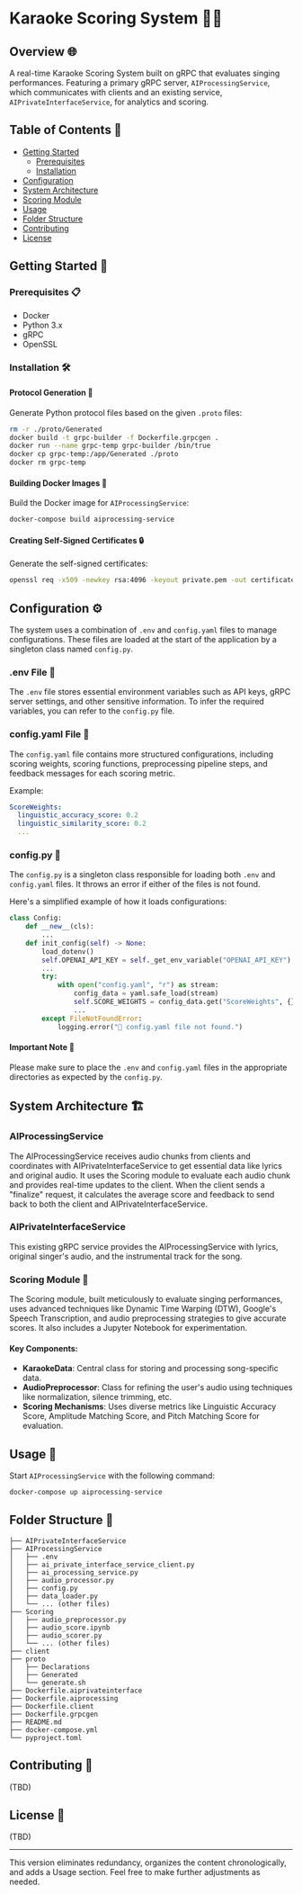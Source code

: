 # Karaoke Scoring System 🎤🎶

## Overview 🌐

A real-time Karaoke Scoring System built on gRPC that evaluates singing performances. Featuring a primary gRPC server, `AIProcessingService`, which communicates with clients and an existing service, `AIPrivateInterfaceService`, for analytics and scoring.

## Table of Contents 📑

- [Getting Started](#getting-started-🚀)
  - [Prerequisites](#prerequisites-📋)
  - [Installation](#installation-🛠️)
- [Configuration](#configuration-⚙️)
- [System Architecture](#system-architecture-🏗️)
- [Scoring Module](#scoring-module-🎯)
- [Usage](#usage-🔨)
- [Folder Structure](#folder-structure-📂)
- [Contributing](#contributing-🤝)
- [License](#license-📄)

## Getting Started 🚀

### Prerequisites 📋

- Docker
- Python 3.x
- gRPC
- OpenSSL

### Installation 🛠️

#### Protocol Generation 💽

Generate Python protocol files based on the given `.proto` files:

```bash
rm -r ./proto/Generated
docker build -t grpc-builder -f Dockerfile.grpcgen .
docker run --name grpc-temp grpc-builder /bin/true
docker cp grpc-temp:/app/Generated ./proto
docker rm grpc-temp
```

#### Building Docker Images 🐳

Build the Docker image for `AIProcessingService`:

```bash
docker-compose build aiprocessing-service
```

#### Creating Self-Signed Certificates 🔒

Generate the self-signed certificates:

```bash
openssl req -x509 -newkey rsa:4096 -keyout private.pem -out certificate.pem -days 365 -nodes -subj '/CN=ec2-16-171-36-141.eu-north-1.compute.amazonaws.com'
```

## Configuration ⚙️

The system uses a combination of `.env` and `config.yaml` files to manage configurations. These files are loaded at the start of the application by a singleton class named `config.py`.

### .env File 📄

The `.env` file stores essential environment variables such as API keys, gRPC server settings, and other sensitive information. To infer the required variables, you can refer to the `config.py` file.

### config.yaml File 📜

The `config.yaml` file contains more structured configurations, including scoring weights, scoring functions, preprocessing pipeline steps, and feedback messages for each scoring metric.

Example:

```yaml
ScoreWeights:
  linguistic_accuracy_score: 0.2
  linguistic_similarity_score: 0.2
  ...
```

### config.py 🐍

The `config.py` is a singleton class responsible for loading both `.env` and `config.yaml` files. It throws an error if either of the files is not found.

Here's a simplified example of how it loads configurations:

```python
class Config:
    def __new__(cls):
        ...
    def init_config(self) -> None:
        load_dotenv()
        self.OPENAI_API_KEY = self._get_env_variable("OPENAI_API_KEY")
        ...
        try:
            with open("config.yaml", "r") as stream:
                config_data = yaml.safe_load(stream)
                self.SCORE_WEIGHTS = config_data.get("ScoreWeights", {})
                ...
        except FileNotFoundError:
            logging.error("🚨 config.yaml file not found.")
```

#### Important Note 🚨

Please make sure to place the `.env` and `config.yaml` files in the appropriate directories as expected by the `config.py`.

## System Architecture 🏗️

### AIProcessingService

The AIProcessingService receives audio chunks from clients and coordinates with AIPrivateInterfaceService to get essential data like lyrics and original audio. It uses the Scoring module to evaluate each audio chunk and provides real-time updates to the client. When the client sends a "finalize" request, it calculates the average score and feedback to send back to both the client and AIPrivateInterfaceService.

### AIPrivateInterfaceService

This existing gRPC service provides the AIProcessingService with lyrics, original singer's audio, and the instrumental track for the song.

### Scoring Module 🎯

The Scoring module, built meticulously to evaluate singing performances, uses advanced techniques like Dynamic Time Warping (DTW), Google's Speech Transcription, and audio preprocessing strategies to give accurate scores. It also includes a Jupyter Notebook for experimentation.

#### Key Components:

- **KaraokeData**: Central class for storing and processing song-specific data.
- **AudioPreprocessor**: Class for refining the user's audio using techniques like normalization, silence trimming, etc.
- **Scoring Mechanisms**: Uses diverse metrics like Linguistic Accuracy Score, Amplitude Matching Score, and Pitch Matching Score for evaluation.

## Usage 🔨

Start `AIProcessingService` with the following command:

```bash
docker-compose up aiprocessing-service
```

## Folder Structure 📂

```
├── AIPrivateInterfaceService
├── AIProcessingService
│   ├── .env
│   ├── ai_private_interface_service_client.py
│   ├── ai_processing_service.py
│   ├── audio_processor.py
│   ├── config.py
│   ├── data_loader.py
│   └── ... (other files)
├── Scoring
│   ├── audio_preprocessor.py
│   ├── audio_score.ipynb
│   ├── audio_scorer.py
│   └── ... (other files)
├── client
├── proto
│   ├── Declarations
│   ├── Generated
│   └── generate.sh
├── Dockerfile.aiprivateinterface
├── Dockerfile.aiprocessing
├── Dockerfile.client
├── Dockerfile.grpcgen
├── README.md
├── docker-compose.yml
└── pyproject.toml
```

## Contributing 🤝

(TBD)

## License 📄

(TBD)

---

This version eliminates redundancy, organizes the content chronologically, and adds a Usage section. Feel free to make further adjustments as needed.
